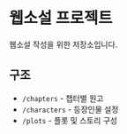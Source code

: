 # 웹소설 프로젝트

웹소설 작성을 위한 저장소입니다.

## 구조
- `/chapters` - 챕터별 원고
- `/characters` - 등장인물 설정
- `/plots` - 플롯 및 스토리 구성